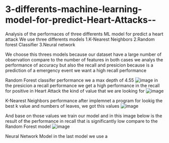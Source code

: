 # 3-differents-machine-learning-model-for-predict-Heart-Attacks--
Analysis of the performaces of three differents ML model  for predict a heart attack
We use three differents models 
1.K-Nearest Neighbors
2.Random forest Classifier 
3.Neural network 

We choose this threes models because our dataset have a large number of observation compare to the number of features
in both cases we analys the performance of accuracy but also the recall and presicion
because is a prediction of a emergency event we want a high recall performance 

Random Forest classifer performance 
we a max depth of 4.55
![image](https://user-images.githubusercontent.com/86735728/135650748-c8bcd648-0e0b-4b65-991d-9334185afb90.png)
in the presicion a recall performance we get a high performance in the recall for positive in Heart Attack
the kind of value that we are looking for
![image](https://user-images.githubusercontent.com/86735728/135650893-43cb160e-39e1-4d8d-b81b-af9a97b39753.png)


K-Nearest Neighbors performance
after implemnet a program for lookig the best k value and numbers of leaves, we got this values 
![image](https://user-images.githubusercontent.com/86735728/135651471-b435fd32-9e56-4280-9f59-ab7b79621833.png)

And base on those values we train our model and in this image below is the result of the performance in recall that is significantly low compare to the Random Forest model
![image](https://user-images.githubusercontent.com/86735728/135651316-e2db7abf-85f4-4c2b-8475-ec3c46021f4e.png)

Neural Network Model 
in the last model we use a  





